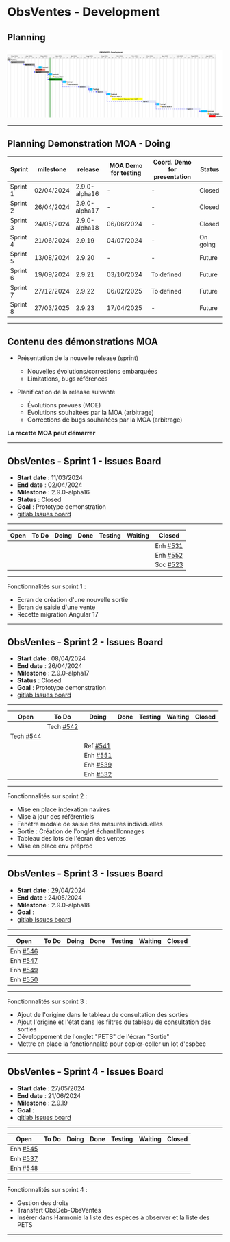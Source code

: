 # ObsVentes - Development

## Planning

![ui-obsventes-planning](/projects/obsvente/not/images/refonte-obsventes-planning-sprints.svg )<!-- .element: style="width: 200%" -->

---

## Planning Demonstration MOA - Doing

| **Sprint** | **milestone** | **release**   | **MOA Demo for testing** | **Coord. Demo for presentation** | **Status** |
|------------|---------------|---------------|--------------------------|----------------------------------|------------|
| Sprint 1   | 02/04/2024    | 2.9.0-alpha16 | -                        | -                                | Closed     |
| Sprint 2   | 26/04/2024    | 2.9.0-alpha17 | -                        | -                                | Closed     |
| Sprint 3   | 24/05/2024    | 2.9.0-alpha18 | 06/06/2024               | -                                | Closed     |
| Sprint 4   | 21/06/2024    | 2.9.19        | 04/07/2024               | -                                | On going   |
| Sprint 5   | 13/08/2024    | 2.9.20        | -                        | -                                | Future     |
| Sprint 6   | 19/09/2024    | 2.9.21        | 03/10/2024               | To defined                       | Future     |
| Sprint 7   | 27/12/2024    | 2.9.22        | 06/02/2025               | To defined                       | Future     |
| Sprint 8   | 27/03/2025    | 2.9.23        | 17/04/2025               | -                                | Future     |
<!-- .element: class="font-size-extra-small" -->

---

## Contenu des démonstrations MOA

- Présentation de la nouvelle release (sprint)
    * Nouvelles évolutions/corrections embarquées
    * Limitations, bugs référencés

- Planification de la release suivante
    * Évolutions prévues (MOE)
    * Évolutions souhaitées par la MOA (arbitrage)
    * Corrections de bugs souhaitées par la MOA (arbitrage)

**La recette MOA peut démarrer**

---

## ObsVentes - Sprint 1 - Issues Board

- **Start date** : 11/03/2024
- **End date** : 02/04/2024
- **Milestone** : 2.9.0-alpha16
- **Status** : Closed
- **Goal** : Prototype demonstration
- [gitlab Issues board](https://gitlab.ifremer.fr/sih-public/sumaris/sumaris-app/-/boards/873?milestone_title=2.9.0-alpha16&search=OBSVENTES)

---

| **Open** | **To Do**                                                                          | **Doing**        | **Done** | **Testing** | **Waiting** | **Closed**                                                                        |
|----------|------------------------------------------------------------------------------------|------------------|----------|-------------|-------------|-----------------------------------------------------------------------------------| 
|          |  |         |          |             |             | Enh [#531](https://gitlab.ifremer.fr/sih-public/sumaris/sumaris-app/-/issues/531) |  |          |             |             |            |
|          |                                                                                    |         |          |             |             | Enh [#552](https://gitlab.ifremer.fr/sih-public/sumaris/sumaris-app/-/issues/552) |
|          |                                                                                    |         |          |             |             | Soc [#523](https://gitlab.ifremer.fr/sih-public/sumaris/sumaris-app/-/issues/523) |

<!-- .element: class="font-size-small" -->

---

Fonctionnalités sur sprint 1 :
- Ecran de création d'une nouvelle sortie
- Ecran de saisie d'une vente
- Recette migration Angular 17

---

## ObsVentes - Sprint 2 - Issues Board

- **Start date** : 08/04/2024
- **End date** : 26/04/2024
- **Milestone** : 2.9.0-alpha17
- **Status** : Closed
- **Goal** : Prototype demonstration
- [gitlab Issues board](https://gitlab.ifremer.fr/sih-public/sumaris/sumaris-app/-/boards/873?milestone_title=2.9.0-alpha17)

---

| **Open**                                                                           | **To Do**                                                                           | **Doing**                                                                         | **Done** | **Testing** | **Waiting** | **Closed** |
|------------------------------------------------------------------------------------|-------------------------------------------------------------------------------------|-----------------------------------------------------------------------------------|----------|-------------|-------------|------------| 
|  | Tech [#542](https://gitlab.ifremer.fr/sih-public/sumaris/sumaris-app/-/issues/542) |                                                                                   |          |             |             |            | 
| Tech [#544](https://gitlab.ifremer.fr/sih-public/sumaris/sumaris-app/-/issues/544) |                                                                                     |                                                                                   |          |             |             |            |
|   |                                                                                     |                                                                Ref [#541](https://gitlab.ifremer.fr/sih-public/sumaris/sumaris-app/-/issues/541)                     |        |             |             |            |
|  |                                                                                     | Enh [#551](https://gitlab.ifremer.fr/sih-public/sumaris/sumaris-app/-/issues/551) |          |             |             |            |
|  |                                                                                      |   Enh [#539](https://gitlab.ifremer.fr/sih-public/sumaris/sumaris-app/-/issues/539)                                                                                |          |             |             |            |
|  |                                                                                     | Enh [#532](https://gitlab.ifremer.fr/sih-public/sumaris/sumaris-app/-/issues/532) |          |             |             |            |
<!-- .element: class="font-size-small" -->

---

Fonctionnalités sur sprint 2 :
- Mise en place indexation navires
- Mise à jour des référentiels
- Fenêtre modale de saisie des mesures individuelles 
- Sortie : Création de l'onglet échantillonnages
- Tableau des lots de l'écran des ventes
- Mise en place env préprod

---


## ObsVentes - Sprint 3 - Issues Board

- **Start date** : 29/04/2024
- **End date** : 24/05/2024
- **Milestone** : 2.9.0-alpha18
- **Goal** :
- [gitlab Issues board](https://gitlab.ifremer.fr/sih-public/sumaris/sumaris-app/-/boards/873?milestone_title=2.9.0-alpha18)

---

| **Open**                                                                          | **To Do** | **Doing**        | **Done** | **Testing** | **Waiting** | **Closed** |
|-----------------------------------------------------------------------------------|-----------|------------------|----------|-------------|-------------|------------| 
| Enh [#546](https://gitlab.ifremer.fr/sih-public/sumaris/sumaris-app/-/issues/546) |           |         |          |             |             |            | 
| Enh [#547](https://gitlab.ifremer.fr/sih-public/sumaris/sumaris-app/-/issues/547) |           |         |          |             |             |            |
| Enh [#549](https://gitlab.ifremer.fr/sih-public/sumaris/sumaris-app/-/issues/549) |           |         |          |             |             |            |
| Enh [#550](https://gitlab.ifremer.fr/sih-public/sumaris/sumaris-app/-/issues/550) |           |         |          |             |             |            |

<!-- .element: class="font-size-small" -->

---

Fonctionnalités sur sprint 3 :
- Ajout de l'origine dans le tableau de consultation des sorties
- Ajout l'origine et l'état dans les filtres du tableau de consultation des sorties
- Développement de l'onglet "PETS" de l'écran "Sortie"
- Mettre en place la fonctionnalité pour copier-coller un lot d'espèec

---


## ObsVentes - Sprint 4 - Issues Board

- **Start date** : 27/05/2024
- **End date** : 21/06/2024
- **Milestone** : 2.9.19
- **Goal** :
- [gitlab Issues board](...)

---

| **Open**                                                                          | **To Do** | **Doing**        | **Done** | **Testing** | **Waiting** | **Closed** |
|-----------------------------------------------------------------------------------|-----------|------------------|----------|-------------|-------------|------------| 
| Enh [#545](https://gitlab.ifremer.fr/sih-public/sumaris/sumaris-app/-/issues/545) |           |         |          |             |             |            | 
| Enh [#537](https://gitlab.ifremer.fr/sih-public/sumaris/sumaris-app/-/issues/537) |           |         |          |             |             |            |
| Enh [#548](https://gitlab.ifremer.fr/sih-public/sumaris/sumaris-app/-/issues/548)  |                                                                                     |                                                                                   |          |             |             |            |
<!-- .element: class="font-size-small" -->

---

Fonctionnalités sur sprint 4 :
- Gestion des droits
- Transfert ObsDeb-ObsVentes
- Insérer dans Harmonie la liste des espèces à observer et la liste des PETS


---
